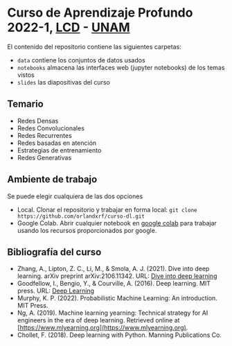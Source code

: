 # Curso de Aprendizaje Profundo 2022-1, [LCD](https://cienciadatos.iimas.unam.mx/) - [UNAM](https://www.unam.mx/)

El contenido del repositorio contiene las siguientes carpetas:

* `data` contiene los conjuntos de datos usados
* `notebooks` almacena las interfaces web (jupyter notebooks) de los temas vistos
* `slides` las diapositivas del curso

## Temario

* Redes Densas
* Redes Convolucionales
* Redes Recurrentes
* Redes basadas en atención
* Estrategias de entrenamiento
* Redes Generativas

## Ambiente de trabajo
Se puede elegir cualquiera de las dos opciones
* Local. Clonar el repositorio y trabajar en forma local: `git clone https://github.com/orlandxrf/curso-dl.git`
* Google Colab. Abrir cualquier notebook en [google colab](https://colab.research.google.com/) para trabajar usando los recursos proporcionados por google.

## Bibliografía del curso
* Zhang, A., Lipton, Z. C., Li, M., & Smola, A. J. (2021). Dive into deep learning. arXiv preprint arXiv:2106.11342. URL: [Dive into deep learning](https://d2l.ai/) 
* Goodfellow, I., Bengio, Y., & Courville, A. (2016). Deep learning. MIT press. URL: [Deep Learning](https://www.deeplearningbook.org/)
* Murphy, K. P. (2022). Probabilistic Machine Learning: An introduction. MIT Press.
* Ng, A. (2019). Machine learning yearning: Technical strategy for AI engineers in the era of deep learning. Retrieved online at [https://www.mlyearning.org](https://www.mlyearning.org).
* Chollet, F. (2018). Deep learning with Python. Manning Publications Co.
